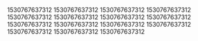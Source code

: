 1530767637312
1530767637312
1530767637312
1530767637312
1530767637312
1530767637312
1530767637312
1530767637312
1530767637312
1530767637312
1530767637312
1530767637312
1530767637312
1530767637312
1530767637312
